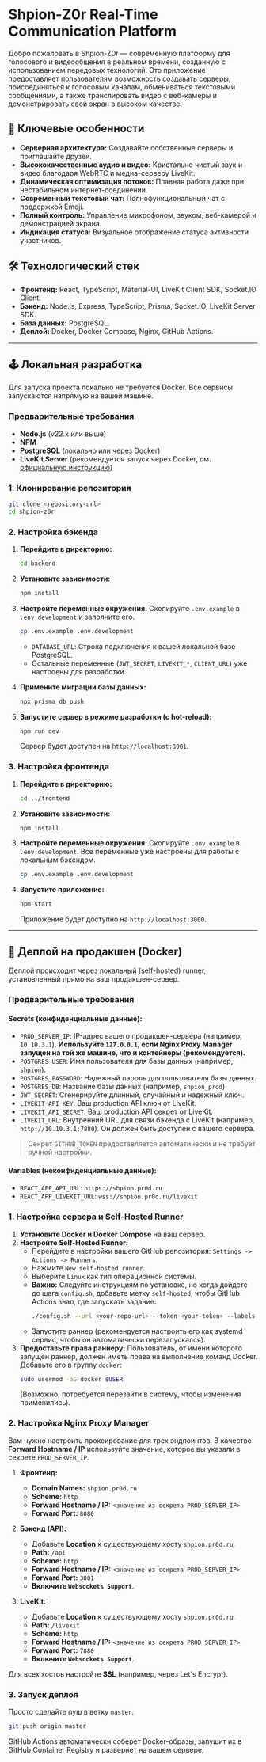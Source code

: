 # Shpion-Z0r Real-Time Communication Platform

Добро пожаловать в Shpion-Z0r — современную платформу для голосового и видеообщения в реальном времени, созданную с использованием передовых технологий. Это приложение предоставляет пользователям возможность создавать серверы, присоединяться к голосовым каналам, обмениваться текстовыми сообщениями, а также транслировать видео с веб-камеры и демонстрировать свой экран в высоком качестве.

## 🚀 Ключевые особенности

- **Серверная архитектура:** Создавайте собственные серверы и приглашайте друзей.
- **Высококачественные аудио и видео:** Кристально чистый звук и видео благодаря WebRTC и медиа-серверу LiveKit.
- **Динамическая оптимизация потоков:** Плавная работа даже при нестабильном интернет-соединении.
- **Современный текстовый чат:** Полнофункциональный чат с поддержкой Emoji.
- **Полный контроль:** Управление микрофоном, звуком, веб-камерой и демонстрацией экрана.
- **Индикация статуса:** Визуальное отображение статуса активности участников.

## 🛠️ Технологический стек

- **Фронтенд:** React, TypeScript, Material-UI, LiveKit Client SDK, Socket.IO Client.
- **Бэкенд:** Node.js, Express, TypeScript, Prisma, Socket.IO, LiveKit Server SDK.
- **База данных:** PostgreSQL.
- **Деплой:** Docker, Docker Compose, Nginx, GitHub Actions.


---

## 🕹️ Локальная разработка

Для запуска проекта локально не требуется Docker. Все сервисы запускаются напрямую на вашей машине.

### Предварительные требования
- **Node.js** (v22.x или выше)
- **NPM**
- **PostgreSQL** (локально или через Docker)
- **LiveKit Server** (рекомендуется запуск через Docker, см. [официальную инструкцию](https://docs.livekit.io/self-hosting/))

### 1. Клонирование репозитория
```bash
git clone <repository-url>
cd shpion-z0r
```



### 2. Настройка бэкенда
1.  **Перейдите в директорию:**
    ```bash
    cd backend
    ```
2.  **Установите зависимости:**
    ```bash
    npm install
    ```
3.  **Настройте переменные окружения:**
    Скопируйте `.env.example` в `.env.development` и заполните его.
    ```bash
    cp .env.example .env.development
    ```
    *   `DATABASE_URL`: Строка подключения к вашей локальной базе PostgreSQL.
    *   Остальные переменные (`JWT_SECRET`, `LIVEKIT_*`, `CLIENT_URL`) уже настроены для разработки.

4.  **Примените миграции базы данных:**
    ```bash
    npx prisma db push
    ```
5.  **Запустите сервер в режиме разработки (с hot-reload):**
    ```bash
    npm run dev
    ```
    Сервер будет доступен на `http://localhost:3001`.

### 3. Настройка фронтенда
1.  **Перейдите в директорию:**
    ```bash
    cd ../frontend
    ```
2.  **Установите зависимости:**
    ```bash
    npm install
    ```
3.  **Настройте переменные окружения:**
    Скопируйте `.env.example` в `.env.development`. Все переменные уже настроены для работы с локальным бэкендом.
    ```bash
    cp .env.example .env.development
    ```
4.  **Запустите приложение:**
    ```bash
    npm start
    ```
    Приложение будет доступно на `http://localhost:3000`.

---

## 🚀 Деплой на продакшен (Docker)

Деплой происходит через локальный (self-hosted) runner, установленный прямо на ваш продакшен-сервер.

### Предварительные требования

#### Secrets (конфиденциальные данные):
-   `PROD_SERVER_IP`: IP-адрес вашего продакшен-сервера (например, `10.10.3.1`). **Используйте `127.0.0.1`, если Nginx Proxy Manager запущен на той же машине, что и контейнеры (рекомендуется).**
-   `POSTGRES_USER`: Имя пользователя для базы данных (например, `shpion`).
-   `POSTGRES_PASSWORD`: Надежный пароль для пользователя базы данных.
-   `POSTGRES_DB`: Название базы данных (например, `shpion_prod`).
-   `JWT_SECRET`: Сгенерируйте длинный, случайный и надежный ключ.
-   `LIVEKIT_API_KEY`: Ваш production API ключ от LiveKit.
-   `LIVEKIT_API_SECRET`: Ваш production API секрет от LiveKit.
-   `LIVEKIT_URL`: Внутренний URL для связи бэкенда с LiveKit (например, `http://10.10.3.1:7880`). Он должен быть доступен с вашего сервера.

> Секрет `GITHUB_TOKEN` предоставляется автоматически и не требует ручной настройки.

#### Variables (неконфиденциальные данные):
-   `REACT_APP_API_URL`: `https://shpion.pr0d.ru`
-   `REACT_APP_LIVEKIT_URL`: `wss://shpion.pr0d.ru/livekit`

### 1. Настройка сервера и Self-Hosted Runner
1.  **Установите Docker и Docker Compose** на ваш сервер.
2.  **Настройте Self-Hosted Runner:**
    *   Перейдите в настройки вашего GitHub репозитория: `Settings -> Actions -> Runners`.
    *   Нажмите `New self-hosted runner`.
    *   Выберите `Linux` как тип операционной системы.
    *   **Важно:** Следуйте инструкциям по установке, но когда дойдете до шага `config.sh`, добавьте метку `self-hosted`, чтобы GitHub Actions знал, где запускать задание:
        ```bash
        ./config.sh --url <your-repo-url> --token <your-token> --labels self-hosted
        ```
    *   Запустите раннер (рекомендуется настроить его как systemd сервис, чтобы он автоматически перезапускался).
3.  **Предоставьте права раннеру:**
    Пользователь, от имени которого запущен раннер, должен иметь права на выполнение команд Docker. Добавьте его в группу `docker`:
    ```bash
    sudo usermod -aG docker $USER 
    ```
    (Возможно, потребуется перезайти в систему, чтобы изменения применились).

### 2. Настройка Nginx Proxy Manager
Вам нужно настроить проксирование для трех эндпоинтов. В качестве **Forward Hostname / IP** используйте значение, которое вы указали в секрете `PROD_SERVER_IP`.

1.  **Фронтенд:**
    -   **Domain Names:** `shpion.pr0d.ru`
    -   **Scheme:** `http`
    -   **Forward Hostname / IP:** `<значение из секрета PROD_SERVER_IP>`
    -   **Forward Port:** `8080`

2.  **Бэкенд (API):**
    -   Добавьте **Location** к существующему хосту `shpion.pr0d.ru`.
    -   **Path:** `/api`
    -   **Scheme:** `http`
    -   **Forward Hostname / IP:** `<значение из секрета PROD_SERVER_IP>`
    -   **Forward Port:** `3001`
    -   **Включите `Websockets Support`**.


3.  **LiveKit:**
    -   Добавьте **Location** к существующему хосту `shpion.pr0d.ru`.
    -   **Path:** `/livekit`
    -   **Scheme:** `http`
    -   **Forward Hostname / IP:** `<значение из секрета PROD_SERVER_IP>`
    -   **Forward Port:** `7880`
    -   **Включите `Websockets Support`**.

Для всех хостов настройте **SSL** (например, через Let's Encrypt).

### 3. Запуск деплоя
Просто сделайте пуш в ветку `master`:
```bash
git push origin master
```
GitHub Actions автоматически соберет Docker-образы, запушит их в GitHub Container Registry и развернет на вашем сервере. 


